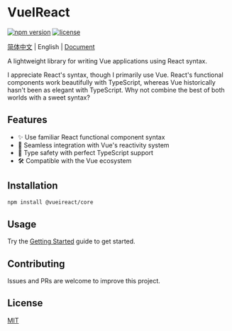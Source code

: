 # VueIReact

[![npm version](https://img.shields.io/npm/v/@vueireact/core.svg)](https://www.npmjs.com/package/@vueireact/core)
[![license](https://img.shields.io/npm/l/@vueireact/core.svg)](https://github.com/vueireact/vueireact/blob/main/LICENSE)

[简体中文](./readme-cn.md) | English | [Document](https://vueireact-docs.vercel.app/)

A lightweight library for writing Vue applications using React syntax.

I appreciate React's syntax, though I primarily use Vue. React's functional components work beautifully with TypeScript, whereas Vue historically hasn't been as elegant with TypeScript. Why not combine the best of both worlds with a sweet syntax?

## Features

- ✨ Use familiar React functional component syntax
- 🔄 Seamless integration with Vue's reactivity system
- 🧩 Type safety with perfect TypeScript support
- 🛠️ Compatible with the Vue ecosystem

## Installation

```bash
npm install @vueireact/core
```

## Usage

Try the [Getting Started](https://vueireact-docs.vercel.app/guide/getting-started.html) guide to get started.


## Contributing

Issues and PRs are welcome to improve this project.

## License

[MIT](LICENSE)